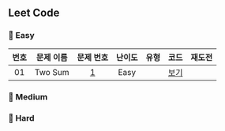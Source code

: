 ## Leet Code

### 🥉 Easy

|  번호  |  문제 이름  |  문제 번호  |  난이도  |  유형  |  코드  |  재도전  |
| :-----: | :-----: | :-----: | :-----: | :-----: | :-----: | :-----: |
| 01 | Two Sum | [1](https://leetcode.com/problems/two-sum/) | Easy | | [보기](./Leetcode/easy/1_Two_Sum.cpp) |  |

### 🥈 Medium

### 🥇 Hard
